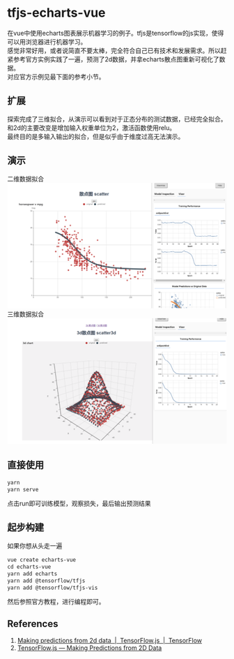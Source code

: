 tfjs-echarts-vue
=

在vue中使用echarts图表展示机器学习的例子。tfjs是tensorflow的js实现，使得可以用浏览器进行机器学习。  
感觉非常好用，或者说简直不要太棒，完全符合自己已有技术和发展需求。所以赶紧参考官方实例实践了一遍，预测了2d数据，并拿echarts散点图重新可视化了数据。  
对应官方示例见最下面的参考小节。  

扩展
--

探索完成了三维拟合，从演示可以看到对于正态分布的测试数据，已经完全拟合。和2d的主要改变是增加输入权重单位为2，激活函数使用relu。  
最终目的是多输入输出的拟合，但是似乎由于维度过高无法演示。

演示
--

二维数据拟合
![](./scatter2d.png)
三维数据拟合
![](./scatter3d.png)


直接使用
--

```
yarn
yarn serve
```
点击run即可训练模型，观察损失，最后输出预测结果

起步构建
--

如果你想从头走一遍
```
vue create echarts-vue
cd echarts-vue
yarn add echarts 
yarn add @tensorflow/tfjs
yarn add @tensorflow/tfjs-vis
```
然后参照官方教程，进行编程即可。

References
--

1. [Making predictions from 2d data &nbsp;|&nbsp; TensorFlow.js &nbsp;|&nbsp; TensorFlow](https://www.tensorflow.org/js/tutorials/training/linear_regression)
2. [TensorFlow.js — Making Predictions from 2D Data](https://codelabs.developers.google.com/codelabs/tfjs-training-regression/index.html)

